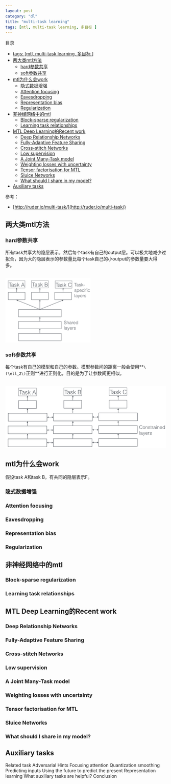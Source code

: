 ```yaml
---
layout: post
category: "dl"
title: "multi-task learning"
tags: [mtl, multi-task learning, 多目标 ]
---
```


目录

<!-- TOC -->

- [tags: [mtl, multi-task learning, 多目标 ]](#tags-mtl-multi-task-learning-%E5%A4%9A%E7%9B%AE%E6%A0%87)
- [两大类mtl方法](#%E4%B8%A4%E5%A4%A7%E7%B1%BBmtl%E6%96%B9%E6%B3%95)
  - [hard参数共享](#hard%E5%8F%82%E6%95%B0%E5%85%B1%E4%BA%AB)
  - [soft参数共享](#soft%E5%8F%82%E6%95%B0%E5%85%B1%E4%BA%AB)
- [mtl为什么会work](#mtl%E4%B8%BA%E4%BB%80%E4%B9%88%E4%BC%9Awork)
  - [隐式数据增强](#%E9%9A%90%E5%BC%8F%E6%95%B0%E6%8D%AE%E5%A2%9E%E5%BC%BA)
  - [Attention focusing](#attention-focusing)
  - [Eavesdropping](#eavesdropping)
  - [Representation bias](#representation-bias)
  - [Regularization](#regularization)
- [非神经网络中的mtl](#%E9%9D%9E%E7%A5%9E%E7%BB%8F%E7%BD%91%E7%BB%9C%E4%B8%AD%E7%9A%84mtl)
  - [Block-sparse regularization](#block-sparse-regularization)
  - [Learning task relationships](#learning-task-relationships)
- [MTL Deep Learning的Recent work](#mtl-deep-learning%E7%9A%84recent-work)
  - [Deep Relationship Networks](#deep-relationship-networks)
  - [Fully-Adaptive Feature Sharing](#fully-adaptive-feature-sharing)
  - [Cross-stitch Networks](#cross-stitch-networks)
  - [Low supervision](#low-supervision)
  - [A Joint Many-Task model](#a-joint-many-task-model)
  - [Weighting losses with uncertainty](#weighting-losses-with-uncertainty)
  - [Tensor factorisation for MTL](#tensor-factorisation-for-mtl)
  - [Sluice Networks](#sluice-networks)
  - [What should I share in my model?](#what-should-i-share-in-my-model)
- [Auxiliary tasks](#auxiliary-tasks)

<!-- /TOC -->

参考：

+ [http://ruder.io/multi-task/](http://ruder.io/multi-task/)


## 两大类mtl方法

### hard参数共享

所有task共享大的隐层表示，然后每个task有自己的output层。可以极大地减少过拟合，因为大的隐层表示的参数量比每个task自己的小output的参数量要大得多。

<html>
<br/>
<img src='../assets/mtl-hard.png' style='max-height: 200px'/>
<br/>
</html>

### soft参数共享

每个task有自己的模型和自己的参数。模型参数间的距离一般会使用**`\(\ell_2\)`正则**进行正则化，目的是为了让参数间更相似。

<html>
<br/>
<img src='../assets/mtl-soft.png' style='max-height: 200px'/>
<br/>
</html>

## mtl为什么会work

假设task A和task B，有共同的隐层表示F。

### 隐式数据增强

### Attention focusing

### Eavesdropping

### Representation bias

### Regularization

## 非神经网络中的mtl

### Block-sparse regularization

### Learning task relationships

## MTL Deep Learning的Recent work 

### Deep Relationship Networks

### Fully-Adaptive Feature Sharing

### Cross-stitch Networks

### Low supervision

### A Joint Many-Task model

### Weighting losses with uncertainty

### Tensor factorisation for MTL

### Sluice Networks

### What should I share in my model?

## Auxiliary tasks
Related task
Adversarial
Hints
Focusing attention
Quantization smoothing
Predicting inputs
Using the future to predict the present
Representation learning
What auxiliary tasks are helpful?
Conclusion